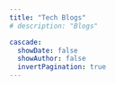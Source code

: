 ```yaml
---
title: "Tech Blogs"
# description: "Blogs"

cascade:
  showDate: false
  showAuthor: false
  invertPagination: true
---
```

